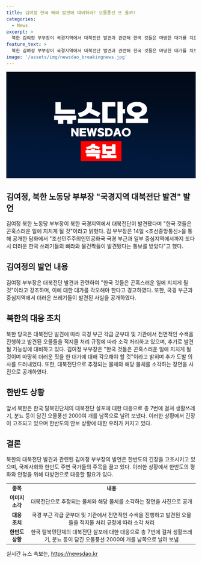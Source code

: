 ```yaml
---
title: 김여정 한국 삐라 발견에 대비하라! 오물풍선 또 올까?
categories:
  - News
excerpt: >
  북한 김여정 부부장이 국경지역에서 대북전단 발견과 관련해 한국 것들은 마땅한 대가를 치르게 될 것이라며 각오를 촉구했다. 김 부부장은 대북전단으로 추정되는 물체와 함께 종합감기약 등을 소각하는 사진을 공개하며 이에 대해 추가 도발 의사를 밝혔다. 북한은 한국 탈북민단체의 대북전단 살포에 대한 대응으로 생활쓰레기, 분뇨 등이 담긴 오물풍선을 남쪽으로 날려 보낸 사실을 밝혔다.
feature_text: >
  북한 김여정 부부장이 국경지역에서 대북전단 발견과 관련해 한국 것들은 마땅한 대가를 치르게 될 것이라며 각오를 촉구했다. 김 부부장은 대북전단으로 추정되는 물체와 함께 종합감기약 등을 소각하는 사진을 공개하며 이에 대해 추가 도발 의사를 밝혔다. 북한은 한국 탈북민단체의 대북전단 살포에 대한 대응으로 생활쓰레기, 분뇨 등이 담긴 오물풍선을 남쪽으로 날려 보낸 사실을 밝혔다.
image: '/assets/img/newsdao_breakingnews.jpg'
---
```


<p><img src="/assets/img/newsdao_breakingnews.jpg" alt="ontimetimes 속보" /></p>

<h2>김여정, 북한 노동당 부부장 "국경지역 대북전단 발견" 발언</h2>

<p data-ke-size="size16">김여정 북한 노동당 부부장이 북한 국경지역에서 대북전단이 발견됐다며 "한국 것들은 곤혹스러운 일에 지치게 될 것"이라고 밝혔다. 김 부부장은 14일 <조선중앙통신>을 통해 공개한 담화에서 "조선민주주의인민공화국 국경 부근과 일부 중심지역에서까지 또다시 더러운 한국 쓰레기들의 삐라와 물건짝들이 발견됐다는 통보를 받았다"고 했다. </p>

<h2 data-ke-size="size22">김여정의 발언 내용</h2>

<p data-ke-size="size16">김여정 부부장은 대북전단 발견과 관련하여 "한국 것들은 곤혹스러운 일에 지치게 될 것"이라고 강조하며, 이에 대한 대가를 각오해야 한다고 경고하였다. 또한, 국경 부근과 중심지역에서 더러운 쓰레기들이 발견된 사실을 공개하였다.</p>

<h2 data-ke-size="size22">북한의 대응 조치</h2>

<p data-ke-size="size16">북한 당국은 대북전단 발견에 따라 국경 부근 각급 군부대 및 기관에서 전면적인 수색을 진행하고 발견된 오물들을 적지물 처리 규정에 따라 소각 처리하고 있으며, 추가로 발견될 가능성에 대비하고 있다. 김여정 부부장은 "한국 것들은 곤혹스러운 일에 지치게 될 것이며 마땅히 더러운 짓을 한 대가에 대해 각오해야 할 것"이라고 밝히며 추가 도발 의사를 드러내었다. 또한, 대북전단으로 추정되는 물체와 해당 물체를 소각하는 장면을 사진으로 공개하였다.</p>

<h2 data-ke-size="size22">한반도 상황</h2>

<p data-ke-size="size16">앞서 북한은 한국 탈북민단체의 대북전단 살포에 대한 대응으로 총 7번에 걸쳐 생활쓰레기, 분뇨 등이 담긴 오물풍선 2000여 개를 남쪽으로 날려 보냈다. 이러한 상황에서 긴장이 고조되고 있으며 한반도의 안보 상황에 대한 우려가 커지고 있다.</p>

<h2 data-ke-size="size22">결론</h2>

<p data-ke-size="size16">북한의 대북전단 발견과 관련된 김여정 부부장의 발언은 한반도의 긴장을 고조시키고 있으며, 국제사회와 한반도 주변 국가들의 주목을 끌고 있다. 이러한 상황에서 한반도의 평화와 안정을 위해 다방면으로 대응할 필요가 있다.</p>

<table>
    <tbody>
        <tr>
            <td style="text-align: center; height: 17px;"><b>종목</b></td>
            <td style="text-align: center; height: 17px;"><b>내용</b></td>
        </tr>
        <tr>
            <td style="text-align: center; height: 17px;"><b>이미지 소각</b></td>
            <td style="text-align: center; height: 17px;">대북전단으로 추정되는 물체와 해당 물체를 소각하는 장면을 사진으로 공개</td>
        </tr>
        <tr>
            <td style="text-align: center; height: 17px;"><b>대응 조치</b></td>
            <td style="text-align: center; height: 17px;">국경 부근 각급 군부대 및 기관에서 전면적인 수색을 진행하고 발견된 오물들을 적지물 처리 규정에 따라 소각 처리</td>
        </tr>
        <tr>
            <td style="text-align: center; height: 17px;"><b>한반도 상황</b></td>
            <td style="text-align: center; height: 17px;">한국 탈북민단체의 대북전단 살포에 대한 대응으로 총 7번에 걸쳐 생활쓰레기, 분뇨 등이 담긴 오물풍선 2000여 개를 남쪽으로 날려 보냄</td>
        </tr>
    </tbody>
</table>
실시간 뉴스 속보는, <a href="https://newsdao.kr" rel="dofollow">https://newsdao.kr</a>


